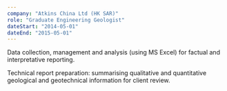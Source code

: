 ```yaml
---
company: "Atkins China Ltd (HK SAR)"
role: "Graduate Engineering Geologist"
dateStart: "2014-05-01"
dateEnd: "2015-05-01"
---
```


Data collection, management and analysis (using MS Excel) for factual and interpretative reporting.

Technical report preparation: summarising qualitative and quantitative geological and geotechnical information for client review.
